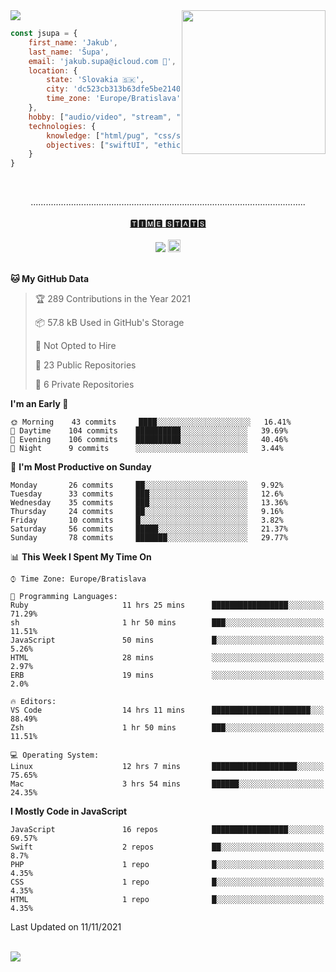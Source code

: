 
<img src="https://creepy-corp.eu/pika-bg.png">
<img align='right' src="https://creepy-corp.eu/pika.gif" width="230">
<br>

```js
const jsupa = {
    first_name: 'Jakub',
    last_name: 'Šupa',
    email: 'jakub.supa@icloud.com 📧',
    location: {
        state: 'Slovakia 🇸🇰',
        city: 'dc523cb313b63dfe5be2140b0c05b3bc',
        time_zone: 'Europe/Bratislava'
    },
    hobby: ["audio/video", "stream", "3D modelling/printing", "crypto (XRP 🤍)", "IoT/DIY", "tech"],
    technologies: {
        knowledge: ["html/pug", "css/scss", "javascript/jquery", "vue/react", "nodejs", "ruby on rails", "php", "pgsql/mysql"],
        objectives: ["swiftUI", "ethical hacking", "boost all knowledge to master class"]
    }
}

  ```

<br>
<p align="center">
.............................................................................................................
<br><br>
<a href="https://wakatime.com/@jsupa">🆃🅸🅼🅴 🆂🆃🅰🆃🆂</a>
<br><br>
<img src="https://visitor-badge.laobi.icu/badge?page_id=jsupa.jsupa">
<a href='https://ko-fi.com/Y8Y246Y0V' target='_blank'>
    <img src="https://img.shields.io/badge/buy%20me%20a%20coffee-donate-yellow.svg" alt="Buy Me A Coffee donate button" height="20px"/>
</a>
<br><br>

<!--START_SECTION:waka-->
**🐱 My GitHub Data** 

> 🏆 289 Contributions in the Year 2021
 > 
> 📦 57.8 kB Used in GitHub's Storage 
 > 
> 🚫 Not Opted to Hire
 > 
> 📜 23 Public Repositories 
 > 
> 🔑 6 Private Repositories  
 > 
**I'm an Early 🐤** 

```text
🌞 Morning    43 commits     ████░░░░░░░░░░░░░░░░░░░░░   16.41% 
🌆 Daytime    104 commits    ██████████░░░░░░░░░░░░░░░   39.69% 
🌃 Evening    106 commits    ██████████░░░░░░░░░░░░░░░   40.46% 
🌙 Night      9 commits      ░░░░░░░░░░░░░░░░░░░░░░░░░   3.44%

```
📅 **I'm Most Productive on Sunday** 

```text
Monday       26 commits     ██░░░░░░░░░░░░░░░░░░░░░░░   9.92% 
Tuesday      33 commits     ███░░░░░░░░░░░░░░░░░░░░░░   12.6% 
Wednesday    35 commits     ███░░░░░░░░░░░░░░░░░░░░░░   13.36% 
Thursday     24 commits     ██░░░░░░░░░░░░░░░░░░░░░░░   9.16% 
Friday       10 commits     █░░░░░░░░░░░░░░░░░░░░░░░░   3.82% 
Saturday     56 commits     █████░░░░░░░░░░░░░░░░░░░░   21.37% 
Sunday       78 commits     ███████░░░░░░░░░░░░░░░░░░   29.77%

```


📊 **This Week I Spent My Time On** 

```text
⌚︎ Time Zone: Europe/Bratislava

💬 Programming Languages: 
Ruby                     11 hrs 25 mins      █████████████████░░░░░░░░   71.29% 
sh                       1 hr 50 mins        ███░░░░░░░░░░░░░░░░░░░░░░   11.51% 
JavaScript               50 mins             █░░░░░░░░░░░░░░░░░░░░░░░░   5.26% 
HTML                     28 mins             ░░░░░░░░░░░░░░░░░░░░░░░░░   2.97% 
ERB                      19 mins             ░░░░░░░░░░░░░░░░░░░░░░░░░   2.0%

🔥 Editors: 
VS Code                  14 hrs 11 mins      ██████████████████████░░░   88.49% 
Zsh                      1 hr 50 mins        ███░░░░░░░░░░░░░░░░░░░░░░   11.51%

💻 Operating System: 
Linux                    12 hrs 7 mins       ███████████████████░░░░░░   75.65% 
Mac                      3 hrs 54 mins       ██████░░░░░░░░░░░░░░░░░░░   24.35%

```

**I Mostly Code in JavaScript** 

```text
JavaScript               16 repos            █████████████████░░░░░░░░   69.57% 
Swift                    2 repos             ██░░░░░░░░░░░░░░░░░░░░░░░   8.7% 
PHP                      1 repo              █░░░░░░░░░░░░░░░░░░░░░░░░   4.35% 
CSS                      1 repo              █░░░░░░░░░░░░░░░░░░░░░░░░   4.35% 
HTML                     1 repo              █░░░░░░░░░░░░░░░░░░░░░░░░   4.35%

```



 Last Updated on 11/11/2021
<!--END_SECTION:waka-->

</p><br>
<img src="https://creepy-corp.eu/pika-bg-bottom.png">
